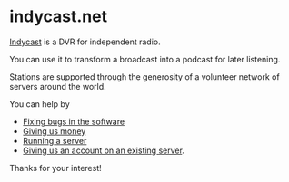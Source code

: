 # indycast.net

[Indycast](http://indycast.net) is a DVR for independent radio. 

You can use it to transform a broadcast into a podcast for later listening.

Stations are supported through the generosity of a volunteer network of servers around the world.

You can help by

 * [Fixing bugs in the software](https://github.com/kristopolous/DRR/issues)
 * [Giving us money](https://github.com/kristopolous/DRR/wiki/Donating-Money)
 * [Running a server](https://github.com/kristopolous/DRR/wiki/Join-the-Federation)
 * [Giving us an account on an existing server](https://github.com/kristopolous/DRR/wiki/Donating-Servers).

Thanks for your interest!



